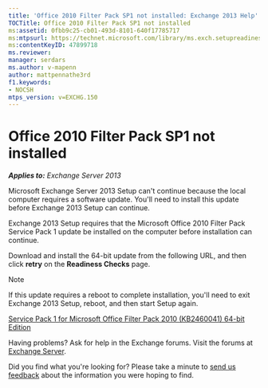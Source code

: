 ```yaml
---
title: 'Office 2010 Filter Pack SP1 not installed: Exchange 2013 Help'
TOCTitle: Office 2010 Filter Pack SP1 not installed
ms:assetid: 0fbb9c25-cb01-493d-8101-640f17785717
ms:mtpsurl: https://technet.microsoft.com/library/ms.exch.setupreadiness.msfilterpackv2sp1notinstalled(v=EXCHG.150)
ms:contentKeyID: 47899718
ms.reviewer: 
manager: serdars
ms.author: v-mapenn
author: mattpennathe3rd
f1.keywords:
- NOCSH
mtps_version: v=EXCHG.150
---
```


# Office 2010 Filter Pack SP1 not installed

_**Applies to:** Exchange Server 2013_

Microsoft Exchange Server 2013 Setup can't continue because the local computer requires a software update. You'll need to install this update before Exchange 2013 Setup can continue.

Exchange 2013 Setup requires that the Microsoft Office 2010 Filter Pack Service Pack 1 update be installed on the computer before installation can continue.

Download and install the 64-bit update from the following URL, and then click **retry** on the **Readiness Checks** page.

> [!NOTE]
> If this update requires a reboot to complete installation, you'll need to exit Exchange 2013 Setup, reboot, and then start Setup again.

[Service Pack 1 for Microsoft Office Filter Pack 2010 (KB2460041) 64-bit Edition](https://go.microsoft.com/fwlink/p/?linkid=254043)

Having problems? Ask for help in the Exchange forums. Visit the forums at [Exchange Server](https://go.microsoft.com/fwlink/p/?linkid=60612).

Did you find what you're looking for? Please take a minute to [send us feedback](mailto:exsetuphelpfeedback@microsoft.com?subject=exchange%202013%20setup%20help%20feedback) about the information you were hoping to find.

